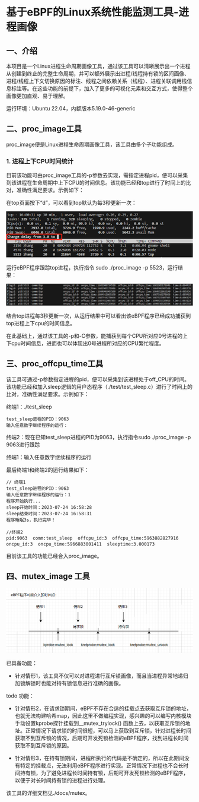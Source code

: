 # 基于eBPF的Linux系统性能监测工具-进程画像

## 一、介绍

本项目是一个Linux进程生命周期画像工具，通过该工具可以清晰展示出一个进程从创建到终止的完整生命周期，并可以额外展示出进程/线程持有锁的区间画像、进程/线程上下文切换原因的标注、线程之间依赖关系（线程）、进程关联调用栈信息标注等。在这些功能的前提下，加入了更多的可视化元素和交互方式，使得整个画像更加直观、易于理解。

运行环境：Ubuntu 22.04，内额版本5.19.0-46-generic

## 二、proc_image工具

proc_image便是Linux进程生命周期画像工具，该工具由多个子功能组成。

### 1. 进程上下CPU时间统计

目前该功能可由proc_image工具的-p参数去实现，需指定进程pid，便可以采集到该进程在生命周期中上下CPU的时间信息。该功能已经和top进行了时间上的比对，准确性满足要求。示例如下：

在top页面按下“d”，可以看到top默认为每3秒更新一次：

<div align='center'><img src="./docs/images/top_delay.png"></div>

运行eBPF程序跟踪top进程，执行指令 sudo ./proc_image -p 5523，运行结果：

<div align='center'><img src="./docs/images/proc_cpu.png"></div>

结合top进程每3秒更新一次，从运行结果中可以看出该eBPF程序已经成功捕获到top进程上下cpu的时间信息。

在此基础上，通过该工具的-p和-C参数，能捕获到每个CPU所对应0号进程的上下cpu时间信息，进而也可以体现出0号进程所对应的CPU繁忙程度。

## 三、proc_offcpu_time工具

该工具可通过-p参数指定进程的pid，便可以采集到该进程处于off_CPU的时间。该功能已经和加入sleep逻辑的用户态程序（./test/test_sleep.c）进行了时间上的比对，准确性满足要求。示例如下：

终端1：./test_sleep

```
test_sleep进程的PID：9063
输入任意数字继续程序的运行：
```

终端2：现在已知test_sleep进程的PID为9063，执行指令sudo ./proc_image -p 9063进行跟踪

终端1：输入任意数字继续程序的运行

最后终端1和终端2的运行结果如下：

```
// 终端1
test_sleep进程的PID：9063
输入任意数字继续程序的运行：1
程序开始执行...
sleep开始时间：2023-07-24 16:58:28
sleep结束时间：2023-07-24 16:58:31
程序睡眠3s，执行完毕！

//终端2
pid:9063  comm:test_sleep  offcpu_id:3  offcpu_time:5963882827916  oncpu_id:3  oncpu_time:5966883001411  sleeptime:3.000173
```

目前该工具的功能已经合入proc_image。

## 四、mutex_image 工具

<div align='center'><img src="./docs/images/mutex_development.png"></div>

已具备功能：

- 针对情形1，该工具不仅可以对进程进行互斥锁画像，而且当进程异常地递归加锁解锁时也能对持有锁信息进行准确的画像。

todo 功能：

- 针对情形2，在请求锁期间，eBPF不存在合适的挂载点去获取互斥锁的地址，也就无法构建哈希map，因此这里不做编程实现，感兴趣的可以编写内核模块手动设置kprobe探针挂载到__mutex_trylock() 函数上去，以获取互斥锁的地址。正常情况下请求锁的时间很短，可以马上获取到互斥锁，针对进程长时间获取不到互斥锁的情况，后期可开发死锁检测的eBPF程序，找到进程长时间获取不到互斥锁的原因。

- 针对情形3，在持有锁期间，进程所执行的代码是不确定的，所以在此期间没有特定的挂载点，无法利用eBPF程序进行实现。正常情况下进程也不会长时间持有锁，为了避免进程长时间持有锁，后期可开发死锁检测的eBPF程序，以便于对长时间持有锁的进程进行处理。

该工具的详细文档见./docs/mutex。
